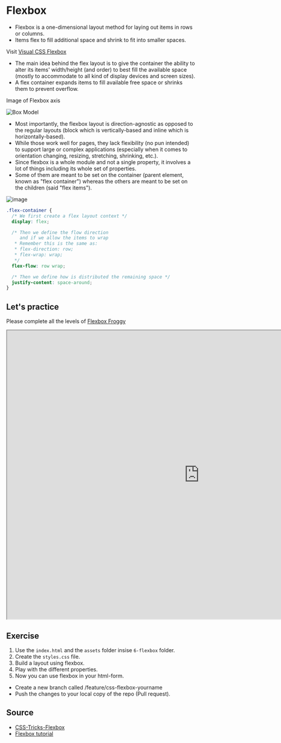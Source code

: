 # Flexbox

* Flexbox is a one-dimensional layout method for laying out items in rows or columns. 
* Items flex to fill additional space and shrink to fit into smaller spaces.

Visit [Visual CSS Flexbox](http://www.csstutorial.org/flex-both.html)

* The main idea behind the flex layout is to give the container the ability to alter its items' width/height (and order) to best fill the available space (mostly to accommodate to all kind of display devices and screen sizes). 
* A flex container expands items to fill available free space or shrinks them to prevent overflow.

Image of Flexbox axis

![Box Model](https://css-tricks.com/wp-content/uploads/2018/11/00-basic-terminology.svg)

* Most importantly, the flexbox layout is direction-agnostic as opposed to the regular layouts (block which is vertically-based and inline which is horizontally-based). 
* While those work well for pages, they lack flexibility (no pun intended) to support large or complex applications (especially when it comes to orientation changing, resizing, stretching, shrinking, etc.).
* Since flexbox is a whole module and not a single property, it involves a lot of things including its whole set of properties. 
* Some of them are meant to be set on the container (parent element, known as "flex container") whereas the others are meant to be set on the children (said "flex items").

![image](https://user-images.githubusercontent.com/61557537/80294555-a0d8d900-872f-11ea-9e94-fcf3c360a65e.png)

```css
.flex-container {
  /* We first create a flex layout context */
  display: flex;

  /* Then we define the flow direction
     and if we allow the items to wrap
   * Remember this is the same as:
   * flex-direction: row;
   * flex-wrap: wrap;
   */
  flex-flow: row wrap;

  /* Then we define how is distributed the remaining space */
  justify-content: space-around;
}
```
## Let's practice


Please complete all the levels of [Flexbox Froggy](https://flexboxfroggy.com/)

<iframe src="https://flexboxfroggy.com/" width="1024" height="768"></iframe>

## Exercise

1. Use the `index.html` and the `assets` folder insise `6-flexbox` folder.
2. Create the `styles.css` file.
3. Build a layout using flexbox.
4. Play with the different properties.
5. Now you can use flexbox in your html-form.


* Create a new branch called /feature/css-flexbox-yourname
* Push the changes to your local copy of the repo (Pull request).


## Source

* [CSS-Tricks-Flexbox](https://css-tricks.com/snippets/css/a-guide-to-flexbox/)
* [Flexbox tutorial](https://medium.com/@js_tut/the-complete-css-flex-box-tutorial-d17971950bdc)
